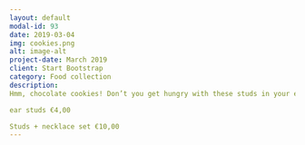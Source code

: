 ```yaml
---
layout: default
modal-id: 93
date: 2019-03-04
img: cookies.png
alt: image-alt
project-date: March 2019
client: Start Bootstrap
category: Food collection
description: 
Hmm, chocolate cookies! Don’t you get hungry with these studs in your ears?

ear studs €4,00

Studs + necklace set €10,00
---
```

